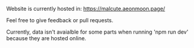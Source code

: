 Website is currently hosted in: https://malcute.aeonmoon.page/

Feel free to give feedback or pull requests.

Currently, data isn't avaialble for some parts when running 'npm run dev' because they are hosted online. 
